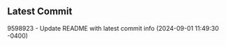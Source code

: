 
## Latest Commit
9598923 - Update README with latest commit info (2024-09-01 11:49:30 -0400) <Yunxi-Zhou>
